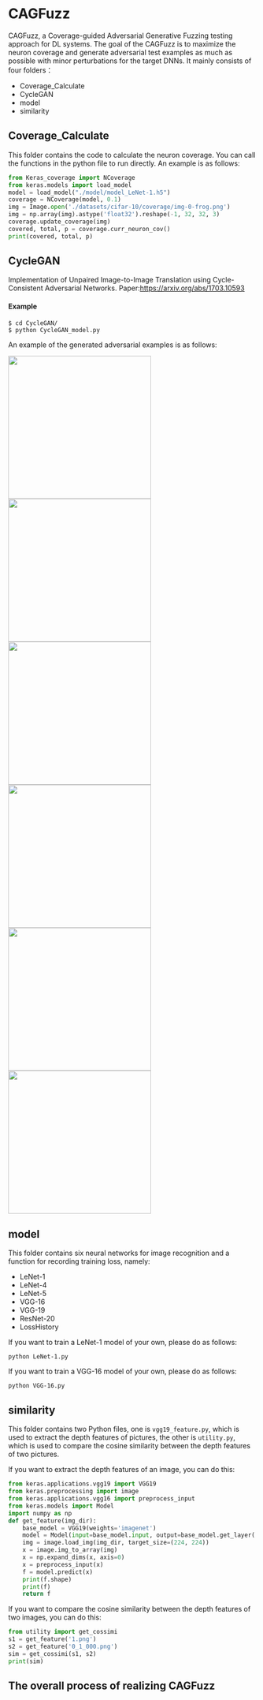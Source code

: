 # CAGFuzz
CAGFuzz, a Coverage-guided Adversarial Generative Fuzzing testing approach for DL systems. The goal of the CAGFuzz is to maximize the neuron coverage and generate adversarial test examples as much as possible with minor perturbations for the target DNNs. It mainly consists of four folders：
* Coverage_Calculate
* CycleGAN
* model
* similarity


## Coverage_Calculate
This folder contains the code to calculate the neuron coverage. You can call the functions in the python file to run directly. An example is as follows:
```python
from Keras_coverage import NCoverage
from keras.models import load_model
model = load_model("./model/model_LeNet-1.h5")
coverage = NCoverage(model, 0.1)
img = Image.open('./datasets/cifar-10/coverage/img-0-frog.png')
img = np.array(img).astype('float32').reshape(-1, 32, 32, 3)
coverage.update_coverage(img)
covered, total, p = coverage.curr_neuron_cov()
print(covered, total, p)
```

## CycleGAN
Implementation of Unpaired Image-to-Image Translation using Cycle-Consistent Adversarial Networks.
Paper:https://arxiv.org/abs/1703.10593
#### Example
```
$ cd CycleGAN/
$ python CycleGAN_model.py
```
An example of the generated adversarial examples is as follows:

<img src="https://github.com/QXL4515/CAGFuzz/blob/master/picture/D1.jpg" width="290"/><img src="https://github.com/QXL4515/CAGFuzz/blob/master/picture/D2.jpg" width="290"/><img src="https://github.com/QXL4515/CAGFuzz/blob/master/picture/D3.jpg" width="290"/><img src="https://github.com/QXL4515/CAGFuzz/blob/master/picture/D4.jpg" width="290"/><img src="https://github.com/QXL4515/CAGFuzz/blob/master/picture/D5.jpg" width="290"/><img src="https://github.com/QXL4515/CAGFuzz/blob/master/picture/D6.jpg" width="290"/>


## model
This folder contains six neural networks for image recognition and a function for recording training loss, namely:
* LeNet-1
* LeNet-4
* LeNet-5
* VGG-16
* VGG-19
* ResNet-20
* LossHistory

If you want to train a LeNet-1 model of your own, please do as follows:
```
python LeNet-1.py
```
If you want to train a VGG-16 model of your own, please do as follows:
```
python VGG-16.py
```

## similarity
This folder contains two Python files, one is `vgg19_feature.py`, which is used to extract the depth features of pictures, the other is `utility.py`, which is used to compare the cosine similarity between the depth features of two pictures.

If you want to extract the depth features of an image, you can do this:
```python
from keras.applications.vgg19 import VGG19
from keras.preprocessing import image
from keras.applications.vgg16 import preprocess_input
from keras.models import Model
import numpy as np
def get_feature(img_dir):
    base_model = VGG19(weights='imagenet')
    model = Model(input=base_model.input, output=base_model.get_layer('fc2').output)
    img = image.load_img(img_dir, target_size=(224, 224))
    x = image.img_to_array(img)
    x = np.expand_dims(x, axis=0)
    x = preprocess_input(x)
    f = model.predict(x)
    print(f.shape)
    print(f)
    return f
```
If you want to compare the cosine similarity between the depth features of two images, you can do this:
```python
from utility import get_cossimi
s1 = get_feature('1.png')
s2 = get_feature('0_1_000.png')
sim = get_cossimi(s1, s2)
print(sim)
```

## The overall process of realizing CAGFuzz

